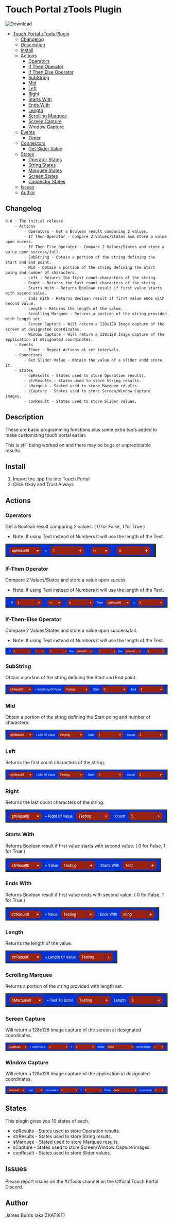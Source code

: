 # Touch Portal zTools Plugin

![Download]()

- [Touch Portal zTools Plugin](#touch-portal-ztools-plugin)
  - [Changelog](#changelog)
  - [Description](#description)
  - [Install](#install)
  - [Actions](#actions)
    - [Operators](#operators)
    - [If Then Operator](#ifthenoperators)
    - [If Then Else Operator](#ifthenelseoperators)
    - [SubString](#substring)
    - [Mid](#mid)
    - [Left](#left)
    - [Right](#right)
    - [Starts With](#startswith)
    - [Ends With](#endswith)
    - [Length](#length)
    - [Scrolling Marquee](#scrollingmarquee)
    - [Screen Capture](#screencapture)
    - [Window Capture](#windowcapture)
  - [Events](#events)
    - [Timer](#timer)
  - [Connectors](#connectors)
    - [Get Slider Value](#getslidervalue)
  - [States](#states)
    - [Operator States](#operator-states)
    - [String States](#string-states)
    - [Marquee States](#marquee-states)
    - [Screen States](#screen-states)
    - [Connector States](#connector-states)
  - [Issues](#issues)
  - [Author](#author)

## Changelog
```
0.8 - The initial release
    - Actions
        - Operators - Get a Boolean result comparing 2 values.
        - If Then Operator - Compare 2 Values/States and store a value upon sucess.
        - If Then Else Operator - Compare 2 Values/States and store a value upon success/fail.
        - SubString - Obtain a portion of the string defining the Start and End point.
        - Mid - Obtain a portion of the string defining the Start poing and number of characters.
        - Left - Returns the first count characters of the string.
        - Right - Returns the last count characters of the string.
        - Starts With - Returns Boolean result if first value starts with second value.
        - Ends With - Returns Boolean result if first value ends with second value.
        - Length - Returns the length of the value.
        - Scrolling Marquee - Returns a portion of the string provided with length set.
        - Screen Capture - Will return a 128x128 Image capture of the screen at designated coordinates.
        - Window Capture - Will return a 128x128 Image capture of the application at designated coordinates.
    - Events
        - Timer - Repeat Actions at set intervals.
    - Connectors
        - Get Slider Value - Obtain the value of a slider andd store it.
    - States
        - opResults - States used to store Operation results.
        - strResults - States used to store String results.
        - sMarquee - Stated used to store Marquee results.
        - sCapture - States used to store Screen/Window Capture images.
        - conResult - States used to store Slider values.

```

## Description
These are basic programming functions plus some extra tools added to make customizing touch portal easier.

This is still being worked on and there may be bugs or unpredictable results.

## Install

1. Import the .tpp file into Touch Portal
2. Click Okay and Trust Always

## Actions

### Operators

Get a Boolean result comparing 2 values. ( 0 for False, 1 for True )
 - Note: If using Text instead of Numbers it will use the length of the Text.

![Operators](resources/Operators.png)

### If-Then Operator

Compare 2 Values/States and store a value upon sucess.
 - Note: If using Text instead of Numbers it will use the length of the Text.

![If Then Operator](resources/IfThenOperator.png)

### If-Then-Else Operator

Compare 2 Values/States and store a value upon success/fail.
- Note: If using Text instead of Numbers it will use the length of the Text.

![If Then Else Operator](resources/IfThenElseOperator.png)

### SubString

Obtain a portion of the string defining the Start and End point.

![SubString](resources/SubString.png)

### Mid

Obtain a portion of the string defining the Start poing and number of characters.

![Mid](resources/Mid.png)

### Left

Returns the first count characters of the string.

![Left](resources/Mid.png)

### Right

Returns the last count characters of the string.

![Right](resources/Right.png)

### Starts With

Returns Boolean result if first value starts with second value. ( 0 for False, 1 for True )

![Starts With](resources/StartsWith.png)

### Ends With

Returns Boolean result if first value ends with second value. ( 0 for False, 1 for True )

![Ends With](resources/EndsWith.png)

### Length

Returns the length of the value.

![Length](resources/Length.png)

### Scrolling Marquee

Returns a portion of the string provided with length set.

![Scrolling Marquee](resources/ScrollingMarquee.png)

### Screen Capture

Will return a 128x128 Image capture of the screen at designated coordinates.

![Screen Capture](resources/ScreenCapture.png)

### Window Capture

Will return a 128x128 Image capture of the application at designated coordinates.

![Window Capture](resources/WindowCapture.png)

## States

This plugin gives you 10 states of each.
  - opResults - States used to store Operation results.
  - strResults - States used to store String results.
  - sMarquee - Stated used to store Marquee results.
  - sCapture - States used to store Screen/Window Capture images.
  - conResult - States used to store Slider values.

## Issues
Please report issues on the #zTools channel on the Official Touch Portal Discord.

## Author
James Burns (aka ZKAT8IT)
